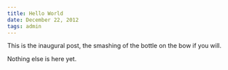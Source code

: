 ```yaml
---
title: Hello World
date: December 22, 2012
tags: admin
---
```


This is the inaugural post, the smashing of the bottle on the bow if you will.

Nothing else is here yet.
